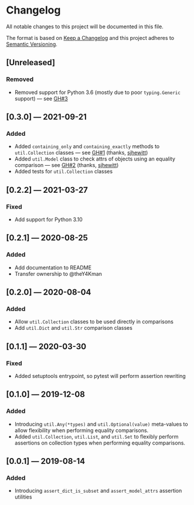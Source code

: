 # Changelog
All notable changes to this project will be documented in this file.

The format is based on [Keep a Changelog](http://keepachangelog.com/en/1.0.0/)
and this project adheres to [Semantic Versioning](http://semver.org/spec/v2.0.0.html).


## [Unreleased]
### Removed
 - Removed support for Python 3.6 (mostly due to poor `typing.Generic` support) — see [GH#3](https://github.com/theY4Kman/pytest-assert-utils/issues/3)


## [0.3.0] — 2021-09-21
### Added
 - Added `containing_only` and `containing_exactly` methods to `util.Collection` classes — see [GH#1](https://github.com/theY4Kman/pytest-assert-utils/pull/1) (thanks, [sjhewitt](https://github.com/sjhewitt))
 - Added `util.Model` class to check attrs of objects using an equality comparison — see [GH#2](https://github.com/theY4Kman/pytest-assert-utils/pull/2) (thanks, [sjhewitt](https://github.com/sjhewitt))
 - Added tests for `util.Collection` classes


## [0.2.2] — 2021-03-27
### Fixed
 - Add support for Python 3.10


## [0.2.1] — 2020-08-25
### Added
 - Add documentation to README
 - Transfer ownership to @theY4Kman


## [0.2.0] — 2020-08-04
### Added
 - Allow `util.Collection` classes to be used directly in comparisons
 - Add `util.Dict` and `util.Str` comparison classes


## [0.1.1] — 2020-03-30
### Fixed
 - Added setuptools entrypoint, so pytest will perform assertion rewriting


## [0.1.0] — 2019-12-08
### Added
 - Introducing `util.Any(*types)` and `util.Optional(value)` meta-values to allow flexibility when performing equality comparisons.
 - Added `util.Collection`, `util.List`, and `util.Set` to flexibly perform assertions on collection types when performing equality comparisons.


## [0.0.1] — 2019-08-14
### Added
 - Introducing `assert_dict_is_subset` and `assert_model_attrs` assertion utilities
